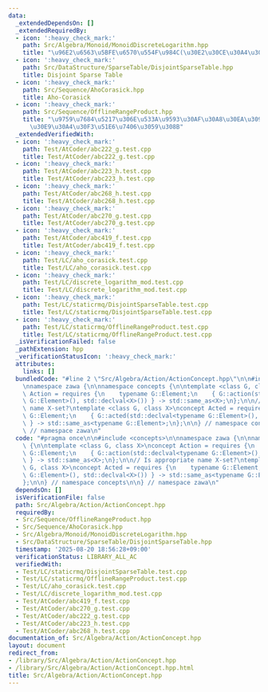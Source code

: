 ```yaml
---
data:
  _extendedDependsOn: []
  _extendedRequiredBy:
  - icon: ':heavy_check_mark:'
    path: Src/Algebra/Monoid/MonoidDiscreteLogarithm.hpp
    title: "\u96E2\u6563\u5BFE\u6570\u554F\u984C(\u30E2\u30CE\u30A4\u30C9)"
  - icon: ':heavy_check_mark:'
    path: Src/DataStructure/SparseTable/DisjointSparseTable.hpp
    title: Disjoint Sparse Table
  - icon: ':heavy_check_mark:'
    path: Src/Sequence/AhoCorasick.hpp
    title: Aho-Corasick
  - icon: ':heavy_check_mark:'
    path: Src/Sequence/OfflineRangeProduct.hpp
    title: "\u9759\u7684\u5217\u306E\u533A\u9593\u30AF\u30A8\u30EA\u3092\u30AA\u30D5\
      \u30E9\u30A4\u30F3\u51E6\u7406\u3059\u308B"
  _extendedVerifiedWith:
  - icon: ':heavy_check_mark:'
    path: Test/AtCoder/abc222_g.test.cpp
    title: Test/AtCoder/abc222_g.test.cpp
  - icon: ':heavy_check_mark:'
    path: Test/AtCoder/abc223_h.test.cpp
    title: Test/AtCoder/abc223_h.test.cpp
  - icon: ':heavy_check_mark:'
    path: Test/AtCoder/abc268_h.test.cpp
    title: Test/AtCoder/abc268_h.test.cpp
  - icon: ':heavy_check_mark:'
    path: Test/AtCoder/abc270_g.test.cpp
    title: Test/AtCoder/abc270_g.test.cpp
  - icon: ':heavy_check_mark:'
    path: Test/AtCoder/abc419_f.test.cpp
    title: Test/AtCoder/abc419_f.test.cpp
  - icon: ':heavy_check_mark:'
    path: Test/LC/aho_corasick.test.cpp
    title: Test/LC/aho_corasick.test.cpp
  - icon: ':heavy_check_mark:'
    path: Test/LC/discrete_logarithm_mod.test.cpp
    title: Test/LC/discrete_logarithm_mod.test.cpp
  - icon: ':heavy_check_mark:'
    path: Test/LC/staticrmq/DisjointSparseTable.test.cpp
    title: Test/LC/staticrmq/DisjointSparseTable.test.cpp
  - icon: ':heavy_check_mark:'
    path: Test/LC/staticrmq/OfflineRangeProduct.test.cpp
    title: Test/LC/staticrmq/OfflineRangeProduct.test.cpp
  _isVerificationFailed: false
  _pathExtension: hpp
  _verificationStatusIcon: ':heavy_check_mark:'
  attributes:
    links: []
  bundledCode: "#line 2 \"Src/Algebra/Action/ActionConcept.hpp\"\n\n#include <concepts>\n\
    \nnamespace zawa {\n\nnamespace concepts {\n\ntemplate <class G, class X>\nconcept\
    \ Action = requires {\n    typename G::Element;\n    { G::action(std::declval<typename\
    \ G::Element>(), std::declval<X>()) } -> std::same_as<X>;\n};\n\n// Is appropriate\
    \ name X-set?\ntemplate <class G, class X>\nconcept Acted = requires {\n    typename\
    \ G::Element;\n    { G::acted(std::declval<typename G::Element>(), std::declval<X>())\
    \ } -> std::same_as<typename G::Element>;\n};\n\n} // namespace concepts\n\n}\
    \ // namespace zawa\n"
  code: "#pragma once\n\n#include <concepts>\n\nnamespace zawa {\n\nnamespace concepts\
    \ {\n\ntemplate <class G, class X>\nconcept Action = requires {\n    typename\
    \ G::Element;\n    { G::action(std::declval<typename G::Element>(), std::declval<X>())\
    \ } -> std::same_as<X>;\n};\n\n// Is appropriate name X-set?\ntemplate <class\
    \ G, class X>\nconcept Acted = requires {\n    typename G::Element;\n    { G::acted(std::declval<typename\
    \ G::Element>(), std::declval<X>()) } -> std::same_as<typename G::Element>;\n\
    };\n\n} // namespace concepts\n\n} // namespace zawa\n"
  dependsOn: []
  isVerificationFile: false
  path: Src/Algebra/Action/ActionConcept.hpp
  requiredBy:
  - Src/Sequence/OfflineRangeProduct.hpp
  - Src/Sequence/AhoCorasick.hpp
  - Src/Algebra/Monoid/MonoidDiscreteLogarithm.hpp
  - Src/DataStructure/SparseTable/DisjointSparseTable.hpp
  timestamp: '2025-08-20 18:56:28+09:00'
  verificationStatus: LIBRARY_ALL_AC
  verifiedWith:
  - Test/LC/staticrmq/DisjointSparseTable.test.cpp
  - Test/LC/staticrmq/OfflineRangeProduct.test.cpp
  - Test/LC/aho_corasick.test.cpp
  - Test/LC/discrete_logarithm_mod.test.cpp
  - Test/AtCoder/abc419_f.test.cpp
  - Test/AtCoder/abc270_g.test.cpp
  - Test/AtCoder/abc222_g.test.cpp
  - Test/AtCoder/abc223_h.test.cpp
  - Test/AtCoder/abc268_h.test.cpp
documentation_of: Src/Algebra/Action/ActionConcept.hpp
layout: document
redirect_from:
- /library/Src/Algebra/Action/ActionConcept.hpp
- /library/Src/Algebra/Action/ActionConcept.hpp.html
title: Src/Algebra/Action/ActionConcept.hpp
---
```

